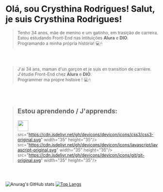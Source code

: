 # Olá, sou Crysthina Rodrigues! Salut, je suis Crysthina Rodrigues!

>Tenho 34 anos, mãe de menino e um gatinho, em trasição de carreira.<br>
>Estou estudando Front-End nas intituições **Alura** e **DIO**.<br>
>Programando a minha própria história! 💻🖱

<br>
<br>

>J'ai 34 ans, maman d'un garçon et je suis en transition de carrière.<br>
>J'étudie Front-End chez **Alura** e **DIO**.<br>
>Programmer ma propre histoire ! 💻🖱<br>

<br>
<br>

>## Estou aprendendo / J'apprends:
>
><img src="https://cdn.jsdelivr.net/gh/devicons/devicon/icons/html5/html5-original.svg" width="35" height="35"/> <img >src="https://cdn.jsdelivr.net/gh/devicons/devicon/icons/css3/css3-original.svg" width="35" height="35"/> <img >src="https://cdn.jsdelivr.net/gh/devicons/devicon/icons/javascript/javascript-original.svg" width="35" height="35"/> <img >src="https://cdn.jsdelivr.net/gh/devicons/devicon/icons/git/git-original.svg" width="35" height="35"/>

<br>
<br>

![Anurag's GitHub stats](https://github-readme-stats.vercel.app/api?username=Crysthina&show_icons=true&theme=transparent)
[![Top Langs](https://github-readme-stats.vercel.app/api/top-langs/?username=Crysthina&langs_count=8)](https://github.com/anuraghazra/github-readme-stats)
